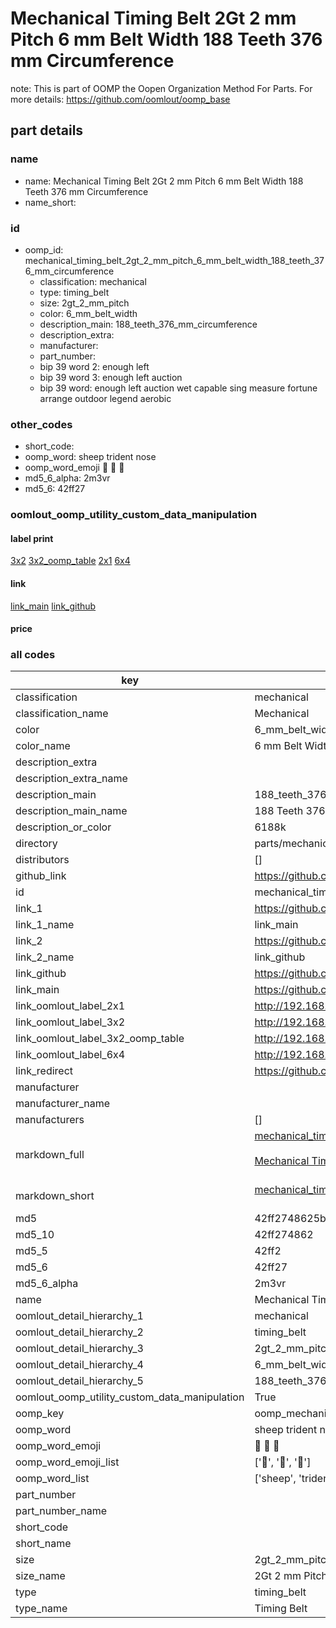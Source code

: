 # Mechanical Timing Belt 2Gt 2 mm Pitch 6 mm Belt Width 188 Teeth 376 mm Circumference  

note: This is part of OOMP the Oopen Organization Method For Parts. For more details: https://github.com/oomlout/oomp_base

##  part details
  







### name
* name: Mechanical Timing Belt 2Gt 2 mm Pitch 6 mm Belt Width 188 Teeth 376 mm Circumference
* name_short: 
### id
* oomp_id: mechanical_timing_belt_2gt_2_mm_pitch_6_mm_belt_width_188_teeth_376_mm_circumference
  * classification: mechanical
  * type: timing_belt
  * size: 2gt_2_mm_pitch
  * color: 6_mm_belt_width
  * description_main: 188_teeth_376_mm_circumference
  * description_extra: 
  * manufacturer: 
  * part_number: 
  * bip 39 word 2: enough left
  * bip 39 word 3: enough left auction
  * bip 39 word: enough left auction wet capable sing measure fortune arrange outdoor legend aerobic

### other_codes
* short_code: 
* oomp_word: sheep trident nose
* oomp_word_emoji :sheep: :trident: :nose:
* md5_6_alpha: 2m3vr
* md5_6: 42ff27






### oomlout_oomp_utility_custom_data_manipulation
#### label print
[3x2](http://192.168.1.245:1112/?label=oomp%202m3vr)
[3x2_oomp_table](http://192.168.1.108:1112/?label=oomp%202m3vr)
[2x1](http://192.168.1.242:1112/?label=oomp%202m3vr)
[6x4](http://192.168.1.55:1112/?label=oomp%202m3vr)    

#### link

[link_main](https://github.com/oomlout/oomlout_oomp_version_1_messy/tree/main/parts/mechanical_timing_belt_2gt_2_mm_pitch_6_mm_belt_width_188_teeth_376_mm_circumference) [link_github](https://github.com/oomlout/oomlout_oomp_version_1_messy/tree/main/parts/mechanical_timing_belt_2gt_2_mm_pitch_6_mm_belt_width_188_teeth_376_mm_circumference)                             

#### price







### all codes 
| key | value |  
| --- | --- |  
| classification | mechanical |  
| classification_name | Mechanical |  
| color | 6_mm_belt_width |  
| color_name | 6 mm Belt Width |  
| description_extra |  |  
| description_extra_name |  |  
| description_main | 188_teeth_376_mm_circumference |  
| description_main_name | 188 Teeth 376 mm Circumference |  
| description_or_color | 6188k |  
| directory | parts/mechanical_timing_belt_2gt_2_mm_pitch_6_mm_belt_width_188_teeth_376_mm_circumference |  
| distributors | [] |  
| github_link | https://github.com/oomlout/oomlout_oomp_part_src/tree/main/parts/mechanical_timing_belt_2gt_2_mm_pitch_6_mm_belt_width_188_teeth_376_mm_circumference |  
| id | mechanical_timing_belt_2gt_2_mm_pitch_6_mm_belt_width_188_teeth_376_mm_circumference |  
| link_1 | https://github.com/oomlout/oomlout_oomp_version_1_messy/tree/main/parts/mechanical_timing_belt_2gt_2_mm_pitch_6_mm_belt_width_188_teeth_376_mm_circumference |  
| link_1_name | link_main |  
| link_2 | https://github.com/oomlout/oomlout_oomp_version_1_messy/tree/main/parts/mechanical_timing_belt_2gt_2_mm_pitch_6_mm_belt_width_188_teeth_376_mm_circumference |  
| link_2_name | link_github |  
| link_github | https://github.com/oomlout/oomlout_oomp_version_1_messy/tree/main/parts/mechanical_timing_belt_2gt_2_mm_pitch_6_mm_belt_width_188_teeth_376_mm_circumference |  
| link_main | https://github.com/oomlout/oomlout_oomp_version_1_messy/tree/main/parts/mechanical_timing_belt_2gt_2_mm_pitch_6_mm_belt_width_188_teeth_376_mm_circumference |  
| link_oomlout_label_2x1 | http://192.168.1.242:1112/?label=oomp%202m3vr |  
| link_oomlout_label_3x2 | http://192.168.1.245:1112/?label=oomp%202m3vr |  
| link_oomlout_label_3x2_oomp_table | http://192.168.1.108:1112/?label=oomp%202m3vr |  
| link_oomlout_label_6x4 | http://192.168.1.55:1112/?label=oomp%202m3vr |  
| link_redirect | https://github.com/oomlout/oomlout_oomp_version_1_messy/tree/main/parts/mechanical_timing_belt_2gt_2_mm_pitch_6_mm_belt_width_188_teeth_376_mm_circumference |  
| manufacturer |  |  
| manufacturer_name |  |  
| manufacturers | [] |  
| markdown_full | [mechanical_timing_belt_2gt_2_mm_pitch_6_mm_belt_width_188_teeth_376_mm_circumference](none)<br>[](none)<br>[Mechanical Timing Belt 2Gt 2 Mm Pitch 6 Mm Belt Width 188 Teeth 376 Mm Circumference](none)<br><br> |  
| markdown_short | [mechanical_timing_belt_2gt_2_mm_pitch_6_mm_belt_width_188_teeth_376_mm_circumference](none)<br><br> |  
| md5 | 42ff2748625b913f2510ff981ddfca57 |  
| md5_10 | 42ff274862 |  
| md5_5 | 42ff2 |  
| md5_6 | 42ff27 |  
| md5_6_alpha | 2m3vr |  
| name | Mechanical Timing Belt 2Gt 2 mm Pitch 6 mm Belt Width 188 Teeth 376 mm Circumference |  
| oomlout_detail_hierarchy_1 | mechanical |  
| oomlout_detail_hierarchy_2 | timing_belt |  
| oomlout_detail_hierarchy_3 | 2gt_2_mm_pitch |  
| oomlout_detail_hierarchy_4 | 6_mm_belt_width |  
| oomlout_detail_hierarchy_5 | 188_teeth_376_mm_circumference |  
| oomlout_oomp_utility_custom_data_manipulation | True |  
| oomp_key | oomp_mechanical_timing_belt_2gt_2_mm_pitch_6_mm_belt_width_188_teeth_376_mm_circumference |  
| oomp_word | sheep trident nose |  
| oomp_word_emoji | :sheep: :trident: :nose: |  
| oomp_word_emoji_list | [':sheep:', ':trident:', ':nose:'] |  
| oomp_word_list | ['sheep', 'trident', 'nose'] |  
| part_number |  |  
| part_number_name |  |  
| short_code |  |  
| short_name |  |  
| size | 2gt_2_mm_pitch |  
| size_name | 2Gt 2 mm Pitch |  
| type | timing_belt |  
| type_name | Timing Belt |  
